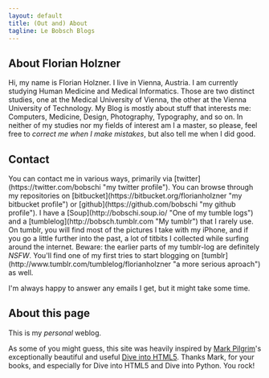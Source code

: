 ```yaml
---
layout: default
title: (Out and) About
tagline: Le Bobsch Blogs
---
```

## About Florian Holzner
Hi, my name is Florian Holzner. I live in Vienna, Austria. I am currently studying Human Medicine and Medical Informatics. Those are two distinct studies, one at the Medical University of Vienna, the other at the Vienna University of Technology. My Blog is mostly about stuff that interests me: Computers, Medicine, Design, Photography, Typography, and so on. In neither of my studies nor my fields of interest am I a master, so please, feel free to <em>correct me when I make mistakes</em>, but also tell me when I did good.

<h2 id="contact">Contact</h2>
You can contact me in various ways, primarily via [twitter](https://twitter.com/bobschi "my twitter profile"). You can browse through my repositories on [bitbucket](https://bitbucket.org/florianholzner "my bitbucket profile") or [github](https://github.com/bobschi "my github profile"). I have a [Soup](http://bobschi.soup.io/ "One of my tumble logs") and a [tumblelog](http://bobsch.tumblr.com "My tumblr") that I rarely use. On tumblr, you will find most of the pictures I take with my iPhone, and if you go a little further into the past, a lot of titbits I collected while surfing around the internet. Beware: the earlier parts of my tumblr-log are definitely <em>NSFW</em>. You'll find one of my first tries to start blogging on [tumblr](http://www.tumblr.com/tumblelog/florianholzner "a more serious aproach") as well.

I'm always happy to answer any <script> document.write("<n uers=\"obofpuv\@yninovg.pbz\" ery=\"absbyybj\">".replace(/[a-zA-Z]/g, function(c){return String.fromCharCode((c<="Z"?90:122)>=(c=c.charCodeAt(0)+13)?c:c-26);})); </script>email</a>s I get, but it might take some time.

## About this page
This is my <em>personal</em> weblog.

As some of you might guess, this site was heavily inspired by [Mark Pilgrim](http://diveintomark.org/about "Mark's personal about page")'s exceptionally beautiful and useful [Dive into HTML5](http://diveintohtml5.org/ "Dive into HTML5"). Thanks Mark, for your books, and especially for Dive into HTML5 and Dive into Python. You rock!